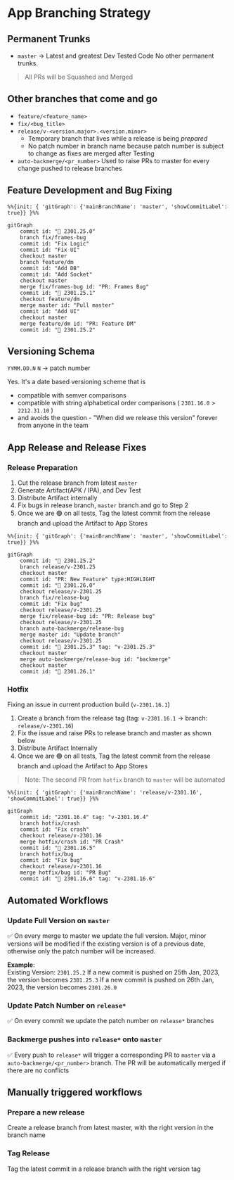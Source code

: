 # App Branching Strategy

## Permanent Trunks
* `master` -> Latest and greatest Dev Tested Code
No other permanent trunks.

> All PRs will be Squashed and Merged

## Other branches that come and go
* `feature/<feature_name>`
* `fix/<bug_title>`
* `release/v-<version.major>.<version.minor>` 
	* Temporary branch that lives while a release is being _prepared_
	* No patch number in branch name because patch number is subject to change as fixes are merged after Testing
* `auto-backmerge/<pr_number>` Used to raise PRs to master for every change pushed to release branches

## Feature Development and Bug Fixing
```mermaid
%%{init: { 'gitGraph': {'mainBranchName': 'master', 'showCommitLabel': true}} }%%

gitGraph
	commit id: "🤖 2301.25.0"
	branch fix/frames-bug
	commit id: "Fix Logic"
	commit id: "Fix UI"
	checkout master
	branch feature/dm
	commit id: "Add DB"
	commit id: "Add Socket"
	checkout master
	merge fix/frames-bug id: "PR: Frames Bug"
	commit id: "🤖 2301.25.1"
	checkout feature/dm
	merge master id: "Pull master"
	commit id: "Add UI"
	checkout master
	merge feature/dm id: "PR: Feature DM"
	commit id: "🤖 2301.25.2"
```

## Versioning Schema
`YYMM.DD.N`
`N` -> patch number

Yes. It's a date based versioning scheme that is 
* compatible with semver comparisons
* compatible with string alphabetical order comparisons ( `2301.16.0` > `2212.31.10` )
* and avoids the question - "When did we release this version" forever from anyone in the team

## App Release and Release Fixes
### Release Preparation
1. Cut the release branch from latest `master`
1. Generate Artifact(APK / IPA), and Dev Test
1. Distribute Artifact internally
1. Fix bugs in release branch, `master` branch and go to Step 2
1. Once we are 🟢 on all tests, Tag the latest commit from the release branch and upload the Artifact to App Stores

```mermaid
%%{init: { 'gitGraph': {'mainBranchName': 'master', 'showCommitLabel': true}} }%%

gitGraph
	commit id: "🤖 2301.25.2"
	branch release/v-2301.25
	checkout master
	commit id: "PR: New Feature" type:HIGHLIGHT
	commit id: "🤖 2301.26.0"
	checkout release/v-2301.25
	branch fix/release-bug
	commit id: "Fix bug"
	checkout release/v-2301.25
	merge fix/release-bug id: "PR: Release bug"
	checkout release/v-2301.25
	branch auto-backmerge/release-bug
	merge master id: "Update branch"
	checkout release/v-2301.25
	commit id: "🤖 2301.25.3" tag: "v-2301.25.3"
	checkout master
	merge auto-backmerge/release-bug id: "backmerge"
	checkout master
	commit id: "🤖 2301.26.1"
```

### Hotfix
Fixing an issue in current production build (`v-2301.16.1`)
1. Create a branch from the release tag (tag: `v-2301.16.1` -> branch: `release/v-2301.16`)
1. Fix the issue and raise PRs to release branch and master as shown below
1. Distribute Artifact Internally
1. Once we are 🟢 on all tests, Tag the latest commit from the release branch and upload the Artifact to App Stores

> Note: The second PR from `hotfix` branch to `master` will be automated

```mermaid
%%{init: { 'gitGraph': {'mainBranchName': 'release/v-2301.16', 'showCommitLabel': true}} }%%

gitGraph
	commit id: "2301.16.4" tag: "v-2301.16.4"
	branch hotfix/crash
	commit id: "Fix crash"
	checkout release/v-2301.16
	merge hotfix/crash id: "PR Crash"
	commit id: "🤖 2301.16.5"
	branch hotfix/bug
	commit id: "Fix bug"
	checkout release/v-2301.16
	merge hotfix/bug id: "PR Bug"
	commit id: "🤖 2301.16.6" tag: "v-2301.16.6"

```

## Automated Workflows
### Update Full Version on `master`
✅
On every merge to master we update the full version. Major, minor versions will be modified if the existing version is of a previous date, otherwise only the patch number will be increased.

**Example**:  
Existing Version: `2301.25.2`
If a new commit is pushed on 25th Jan, 2023, the version becomes `2301.25.3`
If a new commit is pushed on 26th Jan, 2023, the version becomes `2301.26.0`

### Update Patch Number on `release*`
✅
On every commit we update the patch number on `release*` branches

### Backmerge pushes into `release*` onto `master`
✅
Every push to `release*` will trigger a corresponding PR to `master` via a `auto-backmerge/<pr_number>` branch. The PR will be automatically merged if there are no conflicts

## Manually triggered workflows
### Prepare a new release
Create a release branch from latest master, with the right version in the branch name

### Tag Release
Tag the latest commit in a release branch with the right version tag

